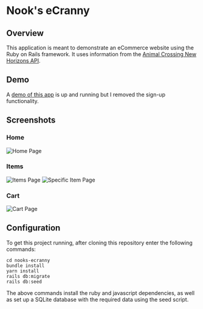 # Nook's eCranny

## Overview
This application is meant to demonstrate an eCommerce website using the Ruby on Rails framework.
It uses information from the [Animal Crossing New Horizons API](http://acnhapi.com/doc).

## Demo
A [demo of this app](https://nooks-ecranny.herokuapp.com/) is up and running but I removed the sign-up functionality.

## Screenshots
### Home
![Home Page](https://res.cloudinary.com/dschultz/image/upload/v1611325749/nooks-ecranny/Screen_Shot_2021-01-22_at_8.23.54_AM_t4wpfq.png)
### Items
![Items Page](https://res.cloudinary.com/dschultz/image/upload/v1611325760/nooks-ecranny/Screen_Shot_2021-01-22_at_8.25.07_AM_a3q2gp.png)
![Specific Item Page](https://res.cloudinary.com/dschultz/image/upload/v1611325744/nooks-ecranny/Screen_Shot_2021-01-22_at_8.26.13_AM_mau3iw.png)
### Cart
![Cart Page](https://res.cloudinary.com/dschultz/image/upload/v1611325739/nooks-ecranny/Screen_Shot_2021-01-22_at_8.27.43_AM_iln7ad.png)

## Configuration
To get this project running, after cloning this repository enter the following commands:
```
cd nooks-ecranny
bundle install
yarn install
rails db:migrate
rails db:seed
```
The above commands install the ruby and javascript dependencies, as well as set up a SQLite database with the required data using the seed script.
